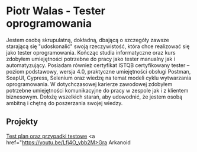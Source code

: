 <h1> Piotr Walas - Tester oprogramowania</h1>
Jestem osobą skrupulatną, dokładną, dbającą o szczegóły zawsze starającą się 
"udoskonalić" swoją rzeczywistość, która chce realizować się jako tester 
oprogramowania. Kończąc studia informatyczne oraz kurs zdobyłem 
umiejętności potrzebne do pracy jako tester manualny jak i automatyzujący. 
Posiadam również certyfikat ISTQB certyfikowany tester – poziom podstawowy, 
wersja 4.0, praktyczne umiejętności obsługi Postman, SoapUI, Cypress, Selenium 
oraz wiedzę na temat modeli cyklu wytwarzania oprogramowania. W 
dotychczasowej karierze zawodowej zdobyłem potrzebne umiejętności 
komunikacyjne do pracy w zespole jak i z klientem biznesowym. Dołożę wszelkich 
starań, aby udowodnić, że jestem osobą ambitną i chętną do poszerzania swojej 
wiedzy.

## Projekty
<a href="https://github.com/piotrwalas1/PORTFOLIO/blob/main/Plan%20testów%20oraz%20weryfikacja%20systemu%20logowania.pdf">Test plan oraz przypadki testowe</a>
<a href="https://youtu.be/Lfj4O_ybb2M>Gra Arkanoid</a>
